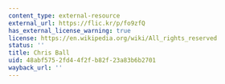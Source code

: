 ```yaml
---
content_type: external-resource
external_url: https://flic.kr/p/fo9zfQ
has_external_license_warning: true
license: https://en.wikipedia.org/wiki/All_rights_reserved
status: ''
title: Chris Ball
uid: 48abf575-2fd4-4f2f-b82f-23a83b6b2701
wayback_url: ''
---
```

